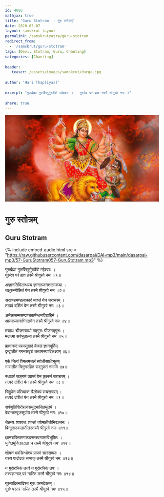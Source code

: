 ```yaml
---    
id: 4086    
mathjax: true    
title: 'Guru Stotram  - गुरु स्तोत्रम्'    
date: 2020-05-07    
layout: samskrut-layout 
permalink: /samskrutyatra/guru-stotram
redirect_from: 
  - '/samskrut/guru-stotram'
tags: [Devi, Stotram, Guru, Chanting]
categories: [Chanting]
    
header:    
   teaser: /assets/images/samskrut/durga.jpg    
    
author: 'Hari Thapliyaal'    
    
excerpt: "गुरुर्ब्रह्मा गुरुर्विष्णुर्गुरुर्देवो महेश्वरः ।   गुरुरेव परं ब्रह्म तस्मै श्रीगुरवे नमः ॥"    
    
share: true    
---    
```

    
![](/assets/images/samskrut/durga.jpg)    
    
# गुरु स्तोत्रम्     
## Guru Stotram    
    
{% include embed-audio.html src = "https://raw.githubusercontent.com/dasarpai/DAI-mp3/main/dasarpai-mp3/57-GuruStotram057-GuruStotram.mp3" %}     
    
    
गुरुर्ब्रह्मा गुरुर्विष्णुर्गुरुर्देवो महेश्वरः ।    
गुरुरेव परं ब्रह्म तस्मै श्रीगुरवे नमः ॥१॥    
    
अज्ञानतिमिरान्धस्य ज्ञानाञ्जनशालाकया ।    
चक्षुरुन्मीलितं येन तस्मै श्रीगुरवे नमः ॥२॥    
    
अखण्डमण्डलाकारं व्याप्तं येन चराचरम् ।    
तत्पदं दर्शितं येन तस्मै श्रीगुरवे नमः ॥३॥    
    
अनेकजन्मसम्प्राप्तकर्मेन्धनविदाहिने ।    
आत्मञ्जानाग्निदानेन तस्मै श्रीगुरवे नमः ॥४॥    
    
मन्नाथः श्रीजगन्नाथो मद्गुरुः श्रीजगद्गुरुः ।    
मदात्मा सर्वभूतात्मा तस्मै श्रीगुरवे नमः ॥५॥    
    
ब्रह्मानन्दं परमसुखदं केवलं ज्ञानमूर्तिम्    
द्वन्द्वातीतं गगनसदृशं तत्त्वमस्यादिलक्ष्यम् ॥६॥    
    
एकं नित्यं विमलमचलं सर्वधीसाक्षीभूतम्    
भावातीतं त्रिगुणरहितं सद्गुरुंतं नमामि ॥७॥    
    
स्थावरं जङ्गमं व्याप्तं येन कृत्स्नं चराचरम् ।    
तत्पदं दर्शितं येन तस्मै श्रीगुरवे नमः ॥८॥    
    
चिद्रूपेण परिव्याप्तं त्रैलोक्यं सचराचरम् ।    
तत्पदं दर्शितं येन तस्मै श्रीगुरवे नमः ॥९॥    
    
सर्वश्रुतिशिरोरत्नसमुद्भासितमूर्तये ।    
वेदान्ताम्बूजसूर्याय तस्मै श्रीगुरवे नमः ॥१०॥    
    
चैतन्यः शाश्वतः शान्तो व्योमातीतोनिरञ्जनः ।    
बिन्दूनादकलातीतस्तस्मै श्रीगुरवे नमः ॥११॥    
    
ज्ञानशक्तिसमारूढस्तत्त्वमालाविभूषितः ।    
भुक्तिमुक्तिप्रदाता च तस्मै श्रीगुरवे नमः ॥१२॥    
    
शोषणं भवसिन्धोश्च प्रापणं सारसम्पदः ।    
यस्य पादोदकं सम्यक् तस्मै श्रीगुरवे नमः ॥१३॥    
    
न गुरोरधिकं तत्त्वं न गुरोरधिकं तपः ।    
तत्त्वज्ञानात् परं नास्ति तस्मै श्रीगुरवे नमः ॥१४॥    
    
गुरुरादिरनादिश्च गुरुः परमदैवतम् ।    
गुरोः परतरं नास्ति तस्मै श्रीगुरवे नमः ॥१५॥    
